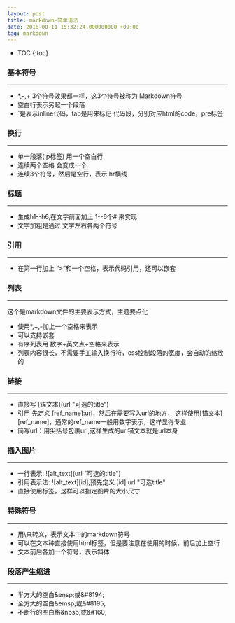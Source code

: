 ```yaml
---
layout: post
title: markdown-简单语法
date: 2016-08-11 15:32:24.000000000 +09:00
tag: markdown
---
```


* TOC
{:toc}

### **基本符号**
---
- *,-,+ 3个符号效果都一样，这3个符号被称为 Markdown符号
- 空白行表示另起一个段落
- `是表示inline代码，tab是用来标记 代码段，分别对应html的code，pre标签

### **换行**
---
* 单一段落( p标签) 用一个空白行
* 连续两个空格 会变成一个 <br>
* 连续3个符号，然后是空行，表示 hr横线

### **标题**
---
+ 生成h1--h6,在文字前面加上 1--6个# 来实现
+ 文字加粗是通过 文字左右各两个符号

### **引用**
---
* 在第一行加上 “>”和一个空格，表示代码引用，还可以嵌套

### **列表**
---

这个是markdown文件的主要表示方式，主题要点化

- 使用*,+,-加上一个空格来表示
- 可以支持嵌套
- 有序列表用 数字+英文点+空格来表示
- 列表内容很长，不需要手工输入换行符，css控制段落的宽度，会自动的缩放的

### **链接**
---
- 直接写 \[锚文本](url "可选的title")
- 引用 先定义 [ref_name]:url，然后在需要写入url的地方， 这样使用[锚文本][ref_name]，通常的ref_name一般用数字表示，这样显得专业
- 简写url：用尖括号包裹url,这样生成的url锚文本就是url本身

### **插入图片**
---
- 一行表示: \![alt_text]\(url "可选的title")
- 引用表示法: ![alt_text][id],预先定义 [id]:url "可选title"
- 直接使用<img>标签，这样可以指定图片的大小尺寸

### **特殊符号**
---
- 用\来转义，表示文本中的markdown符号
- 可以在文本种直接使用html标签，但是要注意在使用的时候，前后加上空行
- 文本前后各加一个符号，表示斜体

### **段落产生缩进**
---
- 半方大的空白\&ensp;或\&#8194;
- 全方大的空白\&emsp;或\&#8195;
- 不断行的空白格\&nbsp;或\&#160;